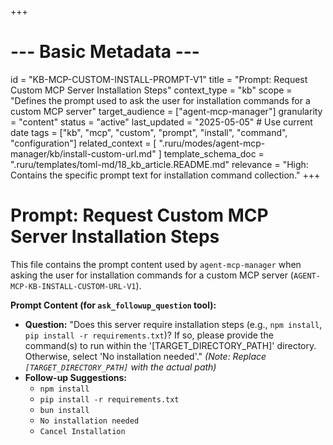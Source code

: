 +++
# --- Basic Metadata ---
id = "KB-MCP-CUSTOM-INSTALL-PROMPT-V1"
title = "Prompt: Request Custom MCP Server Installation Steps"
context_type = "kb"
scope = "Defines the prompt used to ask the user for installation commands for a custom MCP server"
target_audience = ["agent-mcp-manager"]
granularity = "content"
status = "active"
last_updated = "2025-05-05" # Use current date
tags = ["kb", "mcp", "custom", "prompt", "install", "command", "configuration"]
related_context = [
    ".ruru/modes/agent-mcp-manager/kb/install-custom-url.md"
]
template_schema_doc = ".ruru/templates/toml-md/18_kb_article.README.md"
relevance = "High: Contains the specific prompt text for installation command collection."
+++

# Prompt: Request Custom MCP Server Installation Steps

This file contains the prompt content used by `agent-mcp-manager` when asking the user for installation commands for a custom MCP server (`AGENT-MCP-KB-INSTALL-CUSTOM-URL-V1`).

**Prompt Content (for `ask_followup_question` tool):**

*   **Question:** "Does this server require installation steps (e.g., `npm install`, `pip install -r requirements.txt`)? If so, please provide the command(s) to run within the '[TARGET_DIRECTORY_PATH]' directory. Otherwise, select 'No installation needed'." *(Note: Replace `[TARGET_DIRECTORY_PATH]` with the actual path)*
*   **Follow-up Suggestions:**
    *   `npm install`
    *   `pip install -r requirements.txt`
    *   `bun install`
    *   `No installation needed`
    *   `Cancel Installation`
